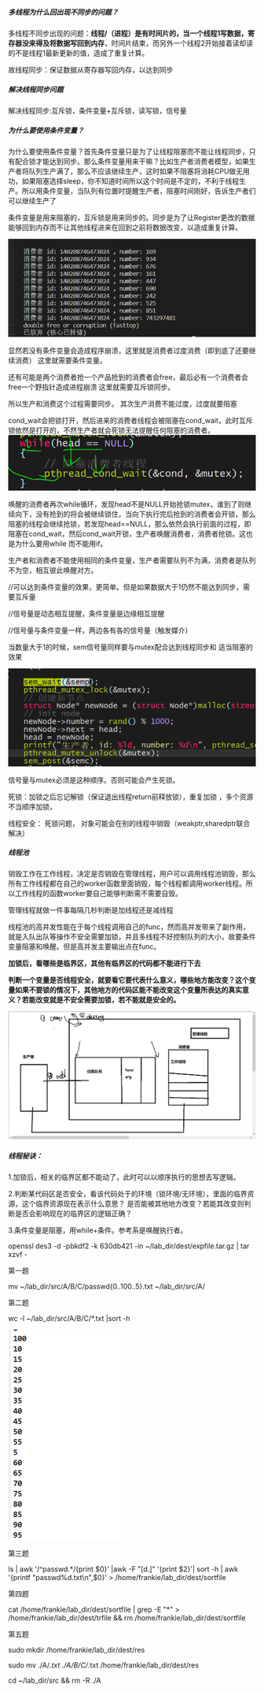 







##### 多线程为什么回出现不同步的问题？

多线程不同步出现的问题：**线程/（进程）是有时间片的，当一个线程1写数据，寄存器没来得及将数据写回到内存**，时间片结束，而另外一个线程2开始接着读却读的不是线程1最新更新的值，造成了重复计算。

故线程同步：保证数据从寄存器写回内存，以达到同步



##### 解决线程同步问题

解决线程同步:互斥锁，条件变量+互斥锁，读写锁，信号量



##### 为什么要使用条件变量？

为什么要使用条件变量？首先条件变量只是为了让线程阻塞而不能让线程同步，只有配合锁才能达到同步。那么条件变量用来干嘛？比如生产者消费者模型，如果生产者将队列生产满了，那么不应该继续生产，这时如果不阻塞将消耗CPU做无用功，如果阻塞选择sleep，你不知道时间所以这个时间是不定的，不利于线程生产。所以用条件变量，当队列有位置时提醒生产者，阻塞时间刚好，告诉生产者们可以继续生产了





条件变量是用来阻塞的，互斥锁是用来同步的。同步是为了让Register更改的数据能够回到内存而不让其他线程进来在回到之前将数据改变，以造成重复计算。

![image-20221103162707302](assets/image-20221103162707302.png)

显然若没有条件变量会造成程序崩溃，这里就是消费者过度消费（即到底了还要继续消费） 这里就需要条件变量。

还有可能是两个消费者抢一个产品抢到的消费者会free，最后必有一个消费者会free一个野指针造成进程崩溃 这里就需要互斥锁同步。

所以生产和消费这个过程需要同步。    其次生产消费不能过度，过度就要阻塞



cond_wait会把锁打开，然后进来的消费者线程会被阻塞在cond_wait，此时互斥锁依然是打开的，不然生产者就会死锁无法提醒任何阻塞的消费者。![image-20221103165210501](assets/image-20221103165210501.png)

唤醒的消费者再次while循环，发现head不是NULL开始抢锁mutex，谁到了则继续向下，没有抢到的将会被继续锁住，当向下执行完后抢到的消费者会开锁，那么阻塞的线程会继续抢锁，若发现head==NULL，那么依然会执行前面的过程，即阻塞在cond_wait，然后cond_wait开锁，生产者唤醒消费者，消费者抢锁。这也是为什么要用while 而不能用if。





生产者和消费者不能使用相同的条件变量，生产者需要队列不为满，消费者是队列不为空，相互彼此唤醒对方。



//可以达到条件变量的效果，更简单。但是如果数据大于1仍然不能达到同步，需要互斥量



//信号量是动态相互提醒，条件变量是边缘相互提醒

//信号量与条件变量一样，两边各有各的信号量（触发媒介）



当数量大于1的时候，sem信号量同样要与mutex配合达到线程同步和 适当阻塞的效果

![image-20221103213039353](assets/image-20221103213039353.png)

信号量与mutex必须是这种顺序。否则可能会产生死锁。





死锁：加锁之后忘记解锁（保证退出线程return前释放锁），重复加锁 ，多个资源不当顺序加锁，

线程安全： 死锁问题， 对象可能会在别的线程中销毁（weakptr,sharedptr联合解决）







##### 线程池

销毁工作在工作线程，决定是否销毁在管理线程，用户可以调用线程池销毁，那么所有工作线程都在自己的worker函数里面销毁，每个线程都调用worker线程。所以工作线程的函数worker要自己能够判断需不需要自毁。

管理线程就做一件事每隔几秒判断是加线程还是减线程

线程池的高并发性能在于每个线程调用自己的func，然而高并发带来了副作用，就是入队出队等操作不安全需要加锁，并且多线程不好控制队列的大小，故要条件变量阻塞和唤醒。但是高并发主要输出点在func。



**加锁后，看哪些是临界区，其他有临界区的代码都不能进行下去**

**判断一个变量是否线程安全，就要看它要代表什么意义，哪些地方能改变？这个变量如果不要锁的情况下，其他地方的代码区能不能改变这个变量所表达的真实意义？若能改变就是不安全需要加锁，若不能就是安全的。**

![image-20221104203646044](assets/image-20221104203646044.png)





##### 线程秘诀：

1.加锁后，相关的临界区都不能动了，此时可以以顺序执行的思想去写逻辑。



2.判断某代码区是否安全，看该代码处于的环境（锁环境/无环境），里面的临界资源，这个临界资源现在表示什么意思？ 是否能被其他地方改变？若能其改变则判断是否会影响现在的临界区的逻辑正确？



3.条件变量是阻塞，用while+条件。参考系是唤醒执行者。









openssl des3 -d -pbkdf2 -k 630db421 -in ~/lab_dir/dest/expfile.tar.gz  | tar xzvf -



第一题

mv ~/lab_dir/src/A/B/C/passwd{0..100..5}.txt  ~/lab_dir/src/A/ 

第二题

wc -l ~/lab_dir/src/A/B/C/*.txt |sort -h



![image-20221105152108405](assets/image-20221105152108405.png)

第三题

ls | awk '/^passwd.*/{print $0}' |awk -F "[d.]" '{print $2}'| sort -h | awk '{printf "passwd%d.txt\n",$0}' > /home/frankie/lab_dir/dest/sortfile



第四题

cat /home/frankie/lab_dir/dest/sortfile | grep -E "*" > /home/frankie/lab_dir/dest/trfile && rm /home/frankie/lab_dir/dest/sortfile



第五题

sudo mkdir /home/frankie/lab_dir/dest/res

sudo mv ./A/*.txt ./A/B/C/*.txt /home/frankie/lab_dir/dest/res

cd ~/lab_dir/src && rm -R ./A